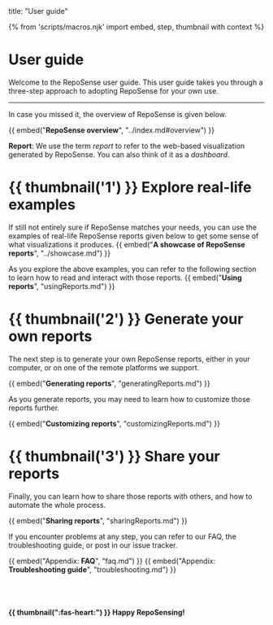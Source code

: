 <frontmatter>
  title: "User guide"
</frontmatter>

{% from 'scripts/macros.njk' import embed, step, thumbnail with context %}

<h1 class="display-3">User guide</h1>

<div class="lead">

Welcome to the RepoSense user guide. This user guide takes you through a three-step approach to adopting RepoSense for your own use.
</div>

<!-- ==================================================================================================== -->
<hr class="thick">

In case you missed it, the overview of RepoSense is given below.

{{ embed("**RepoSense overview**", "../index.md#overview") }}

<box type="definition" seamless>

**Report**: We use the term _report_ to refer to the web-based visualization generated by RepoSense. You can also think of it as a _dashboard_.
</box>

# {{ thumbnail('1') }} **Explore** real-life examples


If still not entirely sure if RepoSense matches your needs, you can use the examples of real-life RepoSense reports given below to get some sense of what visualizations it produces.
  {{ embed("**A showcase of RepoSense reports**", "../showcase.md") }}

As you explore the above examples, you can refer to the following section to learn how to read and interact with those reports.
  {{ embed("**Using reports**", "usingReports.md") }}

# {{ thumbnail('2') }} **Generate** your own reports

The next step is to generate your own RepoSense reports, either in your computer, or on one of the remote platforms we support.

  {{ embed("**Generating reports**", "generatingReports.md") }}

As you generate reports, you may need to learn how to customize those reports further.

  {{ embed("**Customizing reports**", "customizingReports.md") }}


# {{ thumbnail('3') }} **Share** your reports

Finally, you can learn how to share those reports with others, and how to automate the whole process.

  {{ embed("**Sharing reports**", "sharingReports.md") }}

If you encounter problems at any step, you can refer to our FAQ, the troubleshooting guide, or post in our issue tracker.

  {{ embed("Appendix: **FAQ**", "faq.md") }}
  {{ embed("Appendix: **Troubleshooting guide**", "troubleshooting.md") }}

<br>
<br>

#### <span class="text-green">{{ thumbnail(":fas-heart:") }} <md>Happy RepoSensing!</md></span>